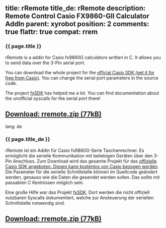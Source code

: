 title: rRemote
title_de: rRemote
description: Remote Control Casio FX9860-GII Calculator AddIn
parent: xyrobot
position: 2
comments: true
flattr: true
compat: rrem
---

### {{ page.title }}

rRemote is a addin for Casio fx9860G calculators written in C. It allows you to send data over the 3-Pin serial port.

You can download the whole project for the [official Casio SDK (get it for free from Casio)][1]. You can change the serial port parameters in the source code.

The project [fxSDK][2] has helped me a lot. You can find documentation about the unofficial syscalls for the serial port there!

## [Download: rremote.zip (77kB)][3]

 [1]: http://edu.casio.com/products/sdk/9860sdk.html
 [2]: http://sourceforge.net/apps/trac/fxsdk
 [3]: files/rremote.zip

lang: de

### {{ page.title_de }}

rRemote ist ein Addin für Casio fx9860G-Serie Taschenrechner. Es ermöglicht die serielle Kommunikation mit beliebigen Geräten über den 3-Pin Anschluss.
Zum Download wird das gesamte Projekt für das [offizielle Casio SDK angeboten. Dieses kann kostenlos von Casio bezogen werden][1]. Die Parameter für die serielle Schnittstelle können im Quellcode geändert werden, genauso wie die Daten die gesendet werden sollen. Das sollte mit passablen C Kentnissen möglich sein.

Eine große Hilfe war das Projekt [fxSDK][2]. Dort werden die nicht offiziell nutzbaren Syscalls dokumentiert, welche zur Ansteuerung der seriellen Schnittstelle notwendig sind.

## [Download: rremote.zip (77kB)][3]

 [1]: http://edu.casio.com/products/sdk/9860sdk.html
 [2]: http://sourceforge.net/apps/trac/fxsdk
 [3]: files/rremote.zip
